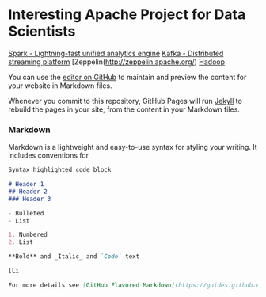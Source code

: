 # Interesting Apache Project for Data Scientists

[Spark - Lightning-fast unified analytics engine](https://spark.apache.org/)
[Kafka - Distributed streaming platform](https://kafka.apache.org/)
[Zeppelin(http://zeppelin.apache.org/)
[Hadoop]()


You can use the [editor on GitHub](https://github.com/apache-toolbox/home/edit/master/README.md) to maintain and preview the content for your website in Markdown files.

Whenever you commit to this repository, GitHub Pages will run [Jekyll](https://jekyllrb.com/) to rebuild the pages in your site, from the content in your Markdown files.

### Markdown

Markdown is a lightweight and easy-to-use syntax for styling your writing. It includes conventions for

```markdown
Syntax highlighted code block

# Header 1
## Header 2
### Header 3

- Bulleted
- List

1. Numbered
2. List

**Bold** and _Italic_ and `Code` text

[Li

For more details see [GitHub Flavored Markdown](https://guides.github.com/features/mastering-markdown/).

